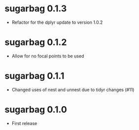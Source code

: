 # sugarbag 0.1.3

* Refactor for the dplyr update to version 1.0.2

# sugarbag 0.1.2

* Allow for no focal points to be used

# sugarbag 0.1.1

* Changed uses of nest and unnest due to tidyr changes (#11)

# sugarbag 0.1.0

* First release